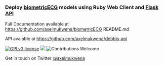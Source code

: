 ### Deploy [biometricECG](https://github.com/axelmukwena/biometricECG) models using Ruby Web Client and [Flask API](https://github.com/axelmukwena/debbis-api)

Full Documentation available at https://github.com/axelmukwena/biometricECG README.md

API avaiable at https://github.com/axelmukwena/debbis-api

[![GPLv3 license](https://img.shields.io/badge/License-MIT-blue.svg)](https://opensource.org/licenses/MIT)
[![](https://img.shields.io/badge/Ruby-3.0.0%2B-green.svg)]()
![Contributions Welcome](https://img.shields.io/badge/contributions-welcome-brightgreen.svg?style=flat)

Get in touch on Twitter <a href="https://twitter.com/axelmukwena">@axelmukwena</a>
